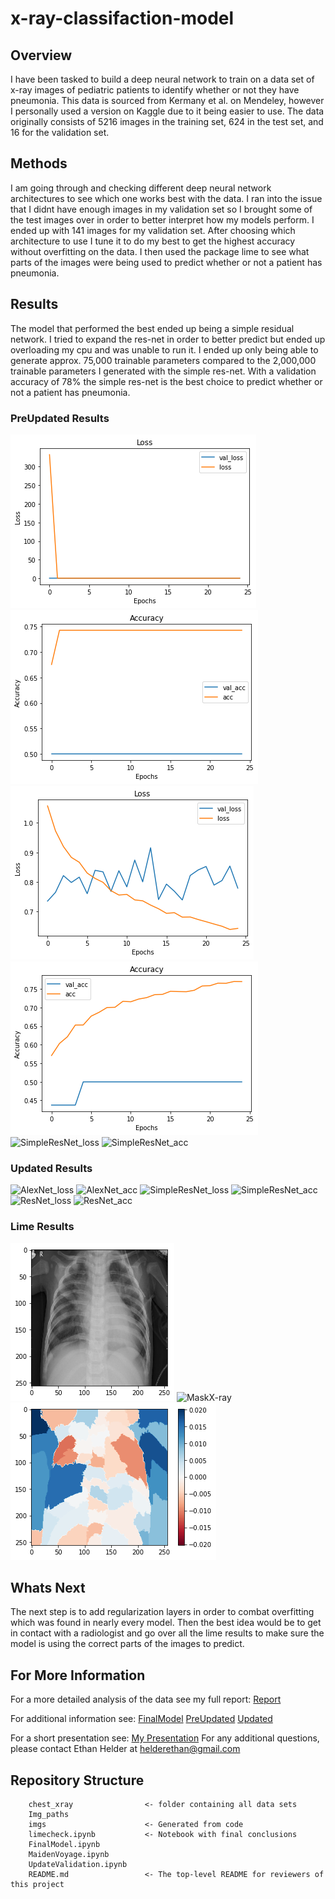 # x-ray-classifaction-model

## Overview
I have been tasked to build a deep neural network to train on a data set of x-ray images of pediatric patients to identify whether or not they have pneumonia. This data is sourced from Kermany et al. on Mendeley, however I personally used a version on Kaggle due to it being easier to use. The data originally consists of 5216 images in the training set, 624 in the test set, and 16 for the validation set. 

## Methods
I am going through and checking different deep neural network architectures to see which one works best with the data. I ran into the issue that I didnt have enough images in my validation set so I brought some of the test images over in order to better interpret how my models perform. I ended up with 141 images for my validation set. After choosing which architecture to use I tune it to do my best to get the highest accuracy without overfitting on the data. I then used the package lime to see what parts of the images were being used to predict whether or not a patient has pneumonia.

## Results
The model that performed the best ended up being a simple residual network. I tried to expand the res-net in order to better predict but ended up overloading my cpu and was unable to run it. I ended up only being able to generate approx. 75,000 trainable parameters compared to the 2,000,000 trainable parameters I generated with the simple res-net. With a validation accuracy of 78% the simple res-net is the best choice to predict whether or not a patient has pneumonia. 

### PreUpdated Results
![BasicConv2D_loss](./imgs/pre_results_2_loss.png)
![BasicConv2D_acc](./imgs/pre_results_2_acc.png)
![AlexNet_loss](./imgs/pre_results_3_loss.png)
![AlexNet_acc](./imgs/pre_results_3_acc.png)
![SimpleResNet_loss](./imgs/pre_results_4_loss)
![SimpleResNet_acc](./imgs/pre_results_4_acc)

### Updated Results
![AlexNet_loss](./imgs/updated_results_3_loss)
![AlexNet_acc](./imgs/updated_results_3_acc)
![SimpleResNet_loss](./imgs/updated_results_4_loss)
![SimpleResNet_acc](./imgs/updated_results_4_acc)
![ResNet_loss](./imgs/results_5_loss)
![ResNet_acc](./imgs/results_5_acc)

### Lime Results
![BasicX-ray](./imgs/og_image_limecheck.png)
![MaskX-ray](./imgs/mask_image_limecheck.png)
![HeatmapX-ray](./imgs/heatmap_limecheck.png)

## Whats Next
The next step is to add regularization layers in order to combat overfitting which was found in nearly every model. Then the best idea would be to get in contact with a radiologist and go over all the lime results to make sure the model is using the correct parts of the images to predict. 

## For More Information
For a more detailed analysis of the data see my full report: [Report](./limecheck.ipynb)

For additional information see: 
[FinalModel](./FinalModel.ipynb)
[PreUpdated](./MaidenVoyage.ipynb)
[Updated](./UpdatedValidation.ipynb)


For a short presentation see:
[My Presentation](./Presentation.pdf)
For any additional questions, please contact Ethan Helder at helderethan@gmail.com

## Repository Structure

```
    chest_xray                <- folder containing all data sets
    Img_paths
    imgs                      <- Generated from code
    limecheck.ipynb           <- Notebook with final conclusions 
    FinalModel.ipynb          
    MaidenVoyage.ipynb
    UpdateValidation.ipynb
    README.md                 <- The top-level README for reviewers of this project
